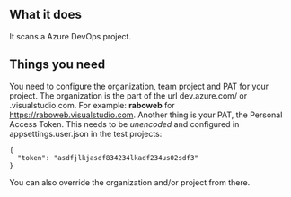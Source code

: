 ## What it does ##

It scans a Azure DevOps project.

## Things you need ##

You need to configure the organization, team project and PAT for your project. 
The organization is the part of the url dev.azure.com/<organization> or <organization>.visualstudio.com. For example: **raboweb** for https://raboweb.visualstudio.com. 
Another thing is your PAT, the Personal Access Token. This needs to  be _unencoded_ and configured in appsettings.user.json in the test projects:

```
{
  "token": "asdfjlkjasdf834234lkadf234us02sdf3"
}
```

You can also override the organization and/or project from there.
